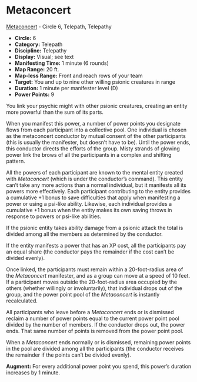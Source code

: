# Metaconcert

[Metaconcert](/Psionics/M/Metaconcert.md) - Circle 6, Telepath, Telepathy

- **Circle:** 6
- **Category:** Telepath
- **Discipline:** Telepathy
- **Display:** Visual; see text
- **Manifesting Time:** 1 minute (6 rounds)
- **Map Range:** 20 ft.
- **Map-less Range:** Front and reach rows of your team
- **Target:** You and up to nine other willing psionic creatures in range
- **Duration:** 1 minute per manifester level (D)
- **Power Points:** 9

You link your psychic might with other psionic creatures, creating an entity more powerful than the sum of its parts.

When you manifest this power, a number of power points you designate flows from each participant into a collective pool. One individual is chosen as the metaconcert conductor by mutual consent of the other participants (this is usually the manifester, but doesn’t have to be). Until the power ends, this conductor directs the efforts of the group. Misty strands of glowing power link the brows of all the participants in a complex and shifting pattern.

All the powers of each participant are known to the mental entity created with *Metaconcert* (which is under the conductor’s command). This entity can’t take any more actions than a normal individual, but it manifests all its powers more effectively. Each participant contributing to the entity provides a cumulative +1 bonus to save difficulties that apply when manifesting a power or using a psi-like ability. Likewise, each individual provides a cumulative +1 bonus when the entity makes its own saving throws in response to powers or psi-like abilities.

If the psionic entity takes ability damage from a psionic attack the total is divided among all the members as determined by the conductor.

If the entity manifests a power that has an XP cost, all the participants pay an equal share (the conductor pays the remainder if the cost can’t be divided evenly).

Once linked, the participants must remain within a 20-foot-radius area of the *Metaconcert* manifester, and as a group can move at a speed of 10 feet. If a participant moves outside the 20-foot-radius area occupied by the others (whether willingly or involuntarily), that individual drops out of the group, and the power point pool of the *Metaconcert* is instantly recalculated.

All participants who leave before a *Metaconcert* ends or is dismissed reclaim a number of power points equal to the current power point pool divided by the number of members. If the conductor drops out, the power ends. That same number of points is removed from the power point pool.

When a *Metaconcert* ends normally or is dismissed, remaining power points in the pool are divided among all the participants (the conductor receives the remainder if the points can’t be divided evenly).

**Augment:** For every additional power point you spend, this power’s duration increases by 1 minute.
